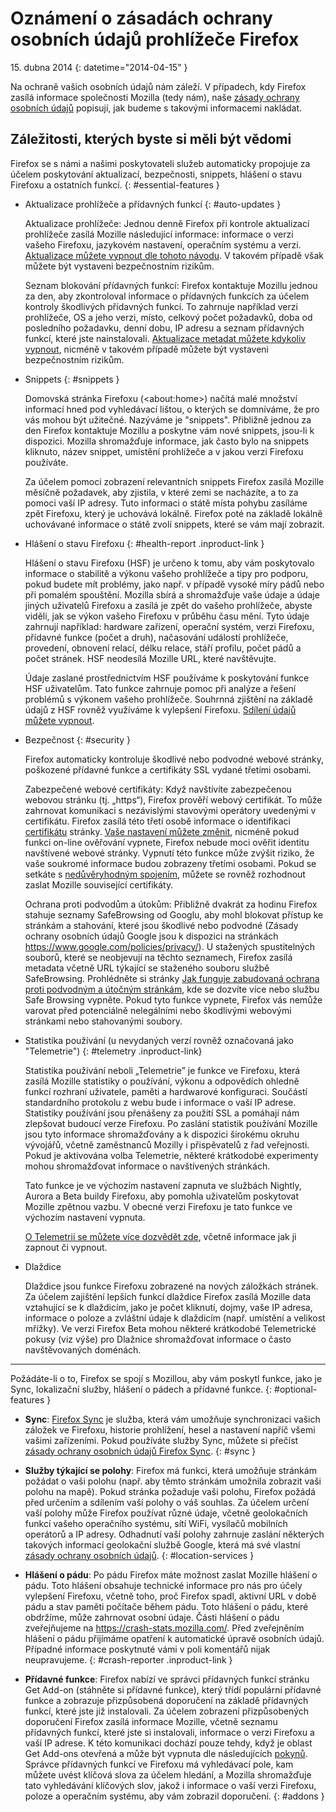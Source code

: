 # Oznámení o zásadách ochrany osobních údajů prohlížeče Firefox

15\. dubna 2014
{: datetime="2014-04-15" }

Na ochraně vašich osobních údajů nám záleží. V případech, kdy Firefox zasílá informace společnosti Mozilla (tedy nám), naše [zásady ochrany osobních údajů](https://www.mozilla.org/privacy/) popisují, jak budeme s takovými informacemi nakládat.

## Záležitosti, kterých byste si měli být vědomi

Firefox se s námi a našimi poskytovateli služeb automaticky propojuje za účelem poskytování aktualizací, bezpečnosti, snippets, hlášení o stavu Firefoxu a ostatních funkcí. 
{: #essential-features }

* Aktualizace prohlížeče a přídavných funkcí
  {: #auto-updates }

	Aktualizace prohlížeče: Jednou denně Firefox při kontrole aktualizací prohlížeče zasílá Mozille následující informace: informace o verzi vašeho Firefoxu, jazykovém nastavení, operačním systému a verzi. [Aktualizace můžete vypnout dle tohoto návodu](https://support.mozilla.org/cs/kb/jak-firefoxu-zabranit-v-automatickem-navazovani-sp#w_automatickaa-kontrola-aktualizacag). V takovém případě však můžete být vystaveni bezpečnostním rizikům.

	Seznam blokování přídavných funkcí: Firefox kontaktuje Mozillu jednou za den, aby zkontroloval informace o přídavných funkcích za účelem kontroly škodlivých přídavných funkcí. To zahrnuje například verzi prohlížeče, OS a jeho verzi, místo, celkový počet požadavků, doba od posledního požadavku, denní dobu, IP adresu a seznam přídavných funkcí, které jste nainstalovali. [Aktualizace metadat můžete kdykoliv vypnout](https://blog.mozilla.org/addons/how-to-opt-out-of-add-on-metadata-updates/), nicméně v takovém případě můžete být vystaveni bezpečnostním rizikům.

* Snippets
  {: #snippets }

	Domovská stránka Firefoxu (&lt;about:home&gt;) načítá malé množství informací hned pod vyhledávací lištou, o kterých se domníváme, že pro vás mohou být užitečné. Nazýváme je "snippets". Přibližně jednou za den Firefox kontaktuje Mozillu a poskytne vám nové snippets, jsou-li k dispozici. Mozilla shromažďuje informace, jak často bylo na snippets kliknuto, název snippet, umístění prohlížeče a v jakou verzi Firefoxu používáte.

	Za účelem pomoci zobrazení relevantních snippets Firefox zasílá Mozille měsíčně požadavek, aby zjistila, v které zemi se nacházíte, a to za pomoci vaší IP adresy. Tuto informaci o státě místa pohybu zasíláme zpět Firefoxu, který je uchovává lokálně.  Firefox poté na základě lokálně uchovávané informace o státě zvolí snippets, které se vám mají zobrazit.

* Hlášení o stavu Firefoxu
  {: #health-report .inproduct-link } 

	Hlášení o stavu Firefoxu (HSF) je určeno k tomu, aby vám poskytovalo informace o stabilitě a výkonu vašeho prohlížeče a tipy pro podporu, pokud budete mít problémy, jako např. v případě vysoké míry pádů nebo při pomalém spouštění. Mozilla sbírá a shromažďuje vaše údaje a údaje jiných uživatelů Firefoxu a zasílá je zpět do vašeho prohlížeče, abyste viděli, jak se výkon vašeho Firefoxu v průběhu času mění. Tyto údaje zahrnují například: hardware zařízení, operační systém, verzi Firefoxu, přídavné funkce (počet a druh), načasování událostí prohlížeče, provedení, obnovení relací, délku relace, stáří profilu, počet pádů a počet stránek. HSF neodesílá Mozille URL, které navštěvujte.

	Údaje zaslané prostřednictvím HSF používáme k poskytování funkce HSF uživatelům. Tato funkce zahrnuje pomoc při analýze a řešení problémů s výkonem vašeho prohlížeče. Souhrnná zjištění na základě údajů z HSF rovněž využíváme k vylepšení Firefoxu. [Sdílení údajů můžete vypnout](https://support.mozilla.org/cs/kb/hlaseni-o-zdravi-firefoxu-poznavame-vykon-sveho-pr#w_jak-zapnout-nebo-vypnout-sdaglenag-dat).

* Bezpečnost
  {: #security }

	Firefox automaticky kontroluje škodlivé nebo podvodné webové stránky, poškozené přídavné funkce a certifikáty SSL vydané třetími osobami.

	Zabezpečené webové certifikáty: Když navštívíte zabezpečenou webovou stránku (tj. „https“), Firefox prověří webový certifikát. To může zahrnovat komunikaci s nezávislými stavovými operátory uvedenými v certifikátu. Firefox zasílá této třetí osobě informace o identifikaci [certifikátu](https://support.mozilla.org/kb/secure-website-certificate) stránky. [Vaše nastavení můžete změnit](https://support.mozilla.org/cs/kb/nastaveni-firefoxu-sekce-rozsirene#w_karta-certifikaaty), nicméně pokud funkci on-line ověřování vypnete, Firefox nebude moci ověřit identitu navštívené webové stránky. Vypnutí této funkce může zvýšit riziko, že vaše soukromé informace budou zobrazeny třetími osobami. Pokud se setkáte s [nedůvěryhodným spojením](https://support.mozilla.org/kb/connection-untrusted-error-message), můžete se rovněž rozhodnout zaslat Mozille související certifikáty.

	Ochrana proti podvodům a útokům: Přibližně dvakrát za hodinu Firefox stahuje seznamy SafeBrowsing od Googlu, aby mohl blokovat přístup ke stránkám a stahování, které jsou škodlivé nebo podvodné (Zásady ochrany osobních údajů Google jsou k dispozici na stránkách <https://www.google.com/policies/privacy/>). U stažených spustitelných souborů, které se neobjevují na těchto seznamech, Firefox zasílá metadata včetně URL týkající se staženého souboru službě SafeBrowsing. Prohlédněte si stránky [Jak funguje zabudovaná ochrana proti podvodným a útočným stránkám](https://support.mozilla.org/kb/how-does-phishing-and-malware-protection-work), kde se dozvíte více nebo službu Safe Browsing vypněte. Pokud tyto funkce vypnete, Firefox vás nemůže varovat před potenciálně nelegálními nebo škodlivými webovými stránkami nebo stahovanými soubory.

* Statistika používání (u nevydaných verzí rovněž označovaná jako "Telemetrie")
  {: #telemetry .inproduct-link}

	Statistika používání neboli „Telemetrie”  je funkce ve Firefoxu, která zasílá Mozille statistiky o používání, výkonu a odpovědích ohledně funkcí rozhraní uživatele, paměti a hardwarové konfiguraci. Součástí standardního protokolu z webu bude i informace o vaší IP adrese. Statistiky používání jsou přenášeny za použití SSL a pomáhají nám zlepšovat budoucí verze Firefoxu. Po zaslání statistik používání Mozille jsou tyto informace shromažďovány a k dispozici širokému okruhu vývojářů, včetně zaměstnanců Mozilly i přispěvatelů z řad veřejnosti. Pokud je aktivována volba Telemetrie, některé krátkodobé experimenty mohou shromažďovat informace o navštívených stránkách.

	Tato funkce je ve výchozím nastavení zapnuta ve službách Nightly, Aurora a Beta buildy Firefoxu, aby pomohla uživatelům poskytovat Mozille zpětnou vazbu. V obecné verzi Firefoxu je tato funkce ve výchozím nastavení vypnuta.

	[O Telemetrii se můžete více dozvědět zde](https://support.mozilla.org/kb/send-performance-data-improve-firefox), včetně informace jak ji zapnout či vypnout. 

* Dlaždice

	Dlaždice jsou funkce Firefoxu zobrazené na nových záložkách stránek. Za účelem zajištění lepších funkcí dlaždice Firefox zasílá Mozille data vztahující se k dlaždicím, jako je počet kliknutí, dojmy, vaše IP adresa, informace o poloze a zvláštní údaje k dlaždicím (např. umístění a velikost mřížky). Ve verzi Firefox Beta mohou některé krátkodobé Telemetrické pokusy (viz výše) pro Dlažnice shromažďovat informace o často navštěvovaných doménách.


---------------------------------------

Požádáte-li o to, Firefox se spojí s Mozillou, aby vám poskytl funkce, jako je Sync, lokalizační služby, hlášení o pádech a přídavné funkce.
{: #optional-features }

* **Sync**: [Firefox Sync](https://www.mozilla.org/firefox/sync/) je služba, která vám umožňuje synchronizaci vašich záložek ve Firefoxu, historie prohlížení, hesel a nastavení napříč všemi vašimi zařízeními. Pokud používáte služby Sync, můžete si přečíst [zásady ochrany osobních údajů Firefox Sync](https://services.mozilla.com/privacy-policy/).
{: #sync }

* **Služby týkající se polohy**: Firefox má funkci, která umožňuje stránkám požádat o vaši polohu (např. aby těmto stránkám umožnila zobrazit vaši polohu na mapě). Pokud stránka požaduje vaši polohu, Firefox požádá před určením a sdílením vaší polohy o váš souhlas. Za účelem určení vaší polohy může Firefox používat různé údaje, včetně geolokačních funkcí vašeho operačního systému, sítí WiFi, vysílačů mobilních operátorů a IP adresy. Odhadnutí vaší polohy zahrnuje zaslání některých takových informací geolokační službě Google, která má své vlastní [zásady ochrany osobních údajů](https://www.google.com/privacy/lsf.html).
{: #location-services }

* **Hlášení o pádu**: Po pádu Firefox máte možnost zaslat Mozille hlášení o pádu. Toto hlášení obsahuje technické informace pro nás pro účely vylepšení Firefoxu, včetně toho, proč Firefox spadl, aktivní URL v době pádu a stav paměti počítače během pádu. Toto hlášení o pádu, které obdržíme, může zahrnovat osobní údaje. Části hlášení o pádu zveřejňujeme na <https://crash-stats.mozilla.com/>. Před zveřejněním hlášení o pádu přijímáme opatření k automatické úpravě osobních údajů. Případné informace poskytnuté vámi v poli komentářů nijak neupravujeme.
{: #crash-reporter .inproduct-link }

* **Přídavné funkce**: Firefox nabízí ve správci přídavných funkcí stránku Get Add-on (stáhněte si přídavné funkce), který třídí populární přídavné funkce a zobrazuje přizpůsobená doporučení na základě přídavných funkcí, které jste již instalovali. Za účelem zobrazení přizpůsobených doporučení Firefox zasílá informace Mozille, včetně seznamu přídavných funkcí, které jste si instalovali, informace o verzi Firefoxu a vaší IP adrese. K této komunikaci dochází pouze tehdy, když je oblast Get Add-ons otevřená a může být vypnuta dle následujících [pokynů](https://blog.mozilla.org/addons/how-to-opt-out-of-add-on-metadata-updates/). Správce přídavných funkcí ve Firefoxu má vyhledávací pole, kam můžete uvést klíčová slova za účelem hledání, a Mozilla shromažďuje tato vyhledávání klíčových slov, jakož i informace o vaší verzi Firefoxu, poloze a operačním systému, aby vám zobrazil doporučení.
{: #addons }
